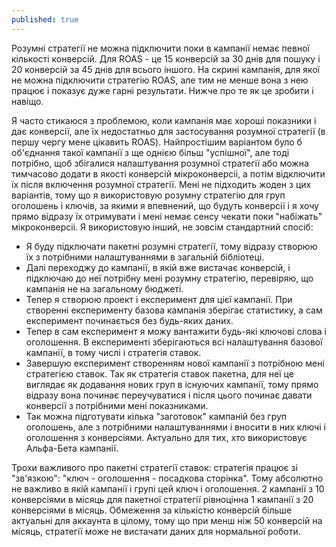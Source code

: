 ```yaml
---
published: true
---
```

Розумні стратегії не можна підключити поки в кампанії немає певної кількості конверсій. Для ROAS - це 15 конверсій за 30 днів для пошуку і 20 конверсій за 45 днів для всього іншого. На скрині кампанія, для якої не можна підключити стратегію ROAS, але тим не менше вона з нею працює і показує дуже гарні результати. Нижче про те як це зробити і навіщо.

Я часто стикаюся з проблемою, коли кампанія має хороші показники і дає конверсії, але їх недостатньо для застосування розумної стратегії (в першу чергу мене цікавить ROAS). Найпростішим варіантом було б об'єднання такої кампанії з ще однією більш "успішної", але тоді потрібно, щоб збігалися налаштування розумної стратегії або можна тимчасово додати в якості конверсій мікроконверсіі, а потім відключити їх після включення розумної стратегії. Мені не підходить жоден з цих варіантів, тому що я використовую розумну стратегію для груп оголошень і ключів, за якими я впевнений, що будуть конверсії і я хочу прямо відразу їх отримувати і мені немає сенсу чекати поки "набіжать" мікроконверсіі. Я використовую інший, не зовсім стандартний спосіб:
- Я буду підключати пакетні розумні стратегії, тому відразу створюю їх з потрібними налаштуваннями в загальній бібліотеці.
- Далі переходжу до кампанії, в якій вже вистачає конверсій, і підключаю до неї потрібну мені розумну стратегію, перевіряю, що кампанія не на загальному бюджеті.
- Тепер я створюю проект і експеримент для цієї кампанії. При створенні експерименту базова кампанія зберігає статистику, а сам експеримент починається без будь-яких даних.
- Тепер в сам експеримент я можу вантажити будь-які ключові слова і оголошення. В експерименті зберігаються всі налаштування базової кампанії, в тому числі і стратегія ставок.
- Завершую експеримент створенням нової кампанії з потрібною мені стратегією ставок. Так як стратегія ставок пакетна, для неї це виглядає як додавання нових груп в існуючих кампанії, тому прямо відразу вона починає переучуватися і після цього починає давати конверсії з потрібними мені показниками.
- Так можна підготувати кілька "заготовок" кампаній без груп оголошень, але з потрібними налаштуваннями і вносити в них ключі і оголошення з конверсіями. Актуально для тих, хто використовує Альфа-Бета кампанії.

Трохи важливого про пакетні стратегії ставок: стратегія працює зі "зв'язкою": "ключ - оголошення - посадкова сторінка". Тому абсолютно не важливо в якій кампанії і групі цей ключ і оголошення. 2 кампанії з 10 конверсіями в місяць для пакетної стратегії рівноцінна 1 кампанії з 20 конверсіями в місяць. Обмеження за кількістю конверсій більше актуальні для аккаунта в цілому, тому що при менш ніж 50 конверсій на місяць, стратегії може не вистачати даних для нормальної роботи.
